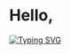 <h1 align="left">Hello,</h1>

<a href="https://git.io/typing-svg"><img src="https://readme-typing-svg.demolab.com?font=Fira+Code&pause=1000&color=2EA7A1&width=444&height=54&lines=I'm Maksura+Nuha..." alt="Typing SVG" /></a>

</p>

